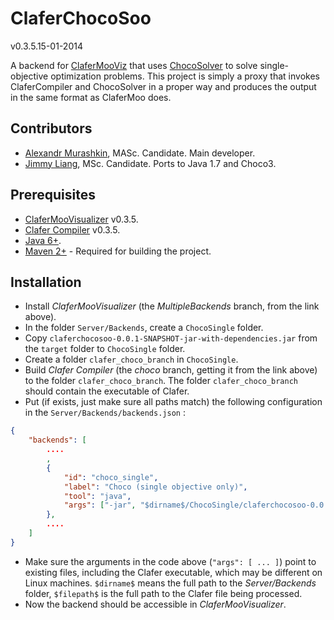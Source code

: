 ClaferChocoSoo
===========

v0.3.5.15-01-2014

A backend for [ClaferMooViz](https://github.com/gsdlab/ClaferMooVizualizer) that uses [ChocoSolver](https://github.com/gsdlab/chocosolver) to solve single-objective optimization problems.
This project is simply a proxy that invokes ClaferCompiler and ChocoSolver in a proper way and produces the output in the same format as ClaferMoo does.

Contributors
------------

* [Alexandr Murashkin](http://gsd.uwaterloo.ca/amurashk), MASc. Candidate. Main developer.
* [Jimmy Liang](http://gsd.uwaterloo.ca/jliang), MSc. Candidate. Ports to Java 1.7 and Choco3.

Prerequisites
-------------
* [ClaferMooVisualizer](https://github.com/gsdlab/ClaferMooVisualizer) v0.3.5.
* [Clafer Compiler](https://github.com/gsdlab/clafer) v0.3.5.
* [Java 6+](http://www.oracle.com/technetwork/java/javase/downloads/index.html).
* [Maven 2+](http://maven.apache.org/) - Required for building the project.

Installation
-------------
* Install *ClaferMooVisualizer* (the *MultipleBackends* branch, from the link above).
* In the folder `Server/Backends`, create a `ChocoSingle` folder.
* Copy `claferchocosoo-0.0.1-SNAPSHOT-jar-with-dependencies.jar` from the `target` folder to `ChocoSingle` folder.
* Create a folder `clafer_choco_branch` in `ChocoSingle`.
* Build *Clafer Compiler* (the *choco* branch, getting it from the link above) to the folder `clafer_choco_branch`. The folder `clafer_choco_branch` should contain the executable of Clafer.
* Put (if exists, just make sure all paths match) the following configuration in the `Server/Backends/backends.json` :

```json
{
    "backends": [
        ....
        , 
        {
            "id": "choco_single", 
            "label": "Choco (single objective only)",
            "tool": "java",
            "args": ["-jar", "$dirname$/ChocoSingle/claferchocosoo-0.0.1-SNAPSHOT-jar-with-dependencies.jar", "$filepath$", "$dirname$/ChocoSingle/clafer_choco_branch/clafer.exe"]            
        },
        ....        
    ]   
}

```
* Make sure the arguments in the code above (`"args": [ ... ]`) point to existing files, including the Clafer executable, which may be different on Linux machines. `$dirname$` means the full path to the *Server/Backends* folder, `$filepath$` is the full path to the Clafer file being processed.
* Now the backend should be accessible in *ClaferMooVisualizer*.
